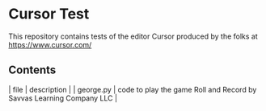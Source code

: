 # Cursor Test
This repository contains tests of the editor Cursor produced by the folks at https://www.cursor.com/

## Contents

| file | description |
| george.py | code to play the game Roll and Record by Savvas Learning Company LLC |
